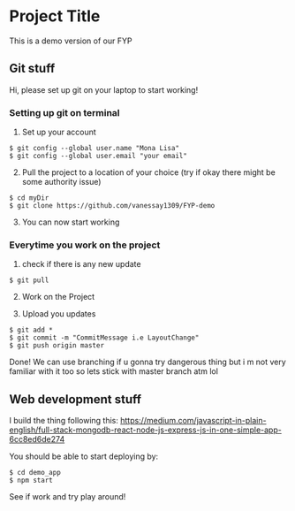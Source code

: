 # Project Title

This is a demo version of our FYP

## Git stuff
Hi, please set up git on your laptop to start working!

### Setting up git on terminal
1. Set up your account
```
$ git config --global user.name "Mona Lisa"
$ git config --global user.email "your email"
```

2. Pull the project to a location of your choice (try if okay there might be some authority issue)
```
$ cd myDir
$ git clone https://github.com/vanessay1309/FYP-demo
```
3. You can now start working


### Everytime you work on the project
1. check if there is any new update
```
$ git pull
```

2. Work on the Project

3. Upload you updates
```
$ git add *
$ git commit -m "CommitMessage i.e LayoutChange"
$ git push origin master
```

Done! We can use branching if u gonna try dangerous thing but i m not very familiar with it too so lets stick with master branch atm lol


## Web development stuff

I build the thing following this:
https://medium.com/javascript-in-plain-english/full-stack-mongodb-react-node-js-express-js-in-one-simple-app-6cc8ed6de274

You should be able to start deploying by:
```
$ cd demo_app
$ npm start
```

See if work and try play around!

